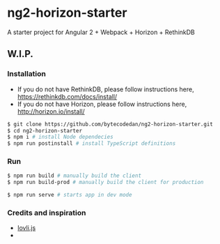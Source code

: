 # ng2-horizon-starter
A starter project for Angular 2 + Webpack + Horizon + RethinkDB

## W.I.P.

### Installation
* If you do not have RethinkDB, please follow instructions here, https://rethinkdb.com/docs/install/
* If you do not have Horizon, please follow instructions here, http://horizon.io/install/

``` bash
$ git clone https://github.com/bytecodedan/ng2-horizon-starter.git
$ cd ng2-horizon-starter
$ npm i # install Node dependecies
$ npm run postinstall # install TypeScript definitions
```

### Run
``` bash
$ npm run build # manually build the client 
$ npm run build-prod # manually build the client for production 

$ npm run serve # starts app in dev mode

```

### Credits and inspiration
* [lovli.js](https://github.com/flipace/lovli.js)
* 
